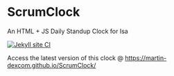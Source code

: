 # ScrumClock
An HTML + JS Daily Standup Clock for Isa

[![Jekyll site CI](https://github.com/martin-dexcom/ScrumClock/actions/workflows/jekyll.yml/badge.svg)](https://github.com/martin-dexcom/ScrumClock/actions/workflows/jekyll.yml)

Access the latest version of this clock @ https://martin-dexcom.github.io/ScrumClock/
